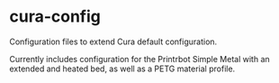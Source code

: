 # cura-config
Configuration files to extend Cura default configuration.

Currently includes configuration for the Printrbot Simple Metal with an extended and heated bed, as well as a PETG material profile.
